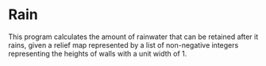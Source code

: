 # Rain

This program calculates the amount of rainwater that can be retained after it rains, given a relief map represented by a list of non-negative integers representing the heights of walls with a unit width of 1.
